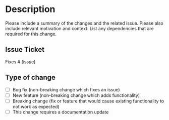 # Description

Please include a summary of the changes and the related issue. 
Please also include relevant motivation and context. 
List any dependencies that are required for this change.

## Issue Ticket

Fixes # (issue)

## Type of change

- [ ] Bug fix (non-breaking change which fixes an issue)
- [ ] New feature (non-breaking change which adds functionality)
- [ ] Breaking change (fix or feature that would cause existing functionality to not work as expected)
- [ ] This change requires a documentation update
